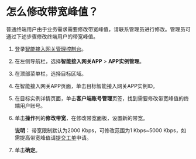 # 怎么修改带宽峰值？

普通终端用户由于业务需求需要修改带宽峰值，请联系管理员进行修改。管理员可通过下述步骤修改终端用户的带宽峰值。

1.  登录[智能接入网关管理控制台](https://smartag.console.aliyun.com)。

2.  在左侧导航栏，选择**智能接入网关APP** \> **APP实例管理**。

3.  在顶部菜单栏，选择目标区域。

4.  在智能接入网关APP页面，单击目标智能接入网关APP实例ID。

5.  在目标实例详情页面，单击**客户端账号管理**页签，找到需要修改带宽峰值的终端用户账号。

6.  单击**操作**列的**修改带宽**，在修改带宽面板，设置新的带宽。

    **说明：** 带宽限制默认为2000 Kbps，可修改范围为1 Kbps~5000 Kbps，如需提高带宽峰值请[提交工单](https://workorder-intl.console.aliyun.com/?spm=5176.15120809.nav-right.dticket.130266ebEB92in#/ticket/add/?productId=1308)申请。

7.  单击**确定**。


